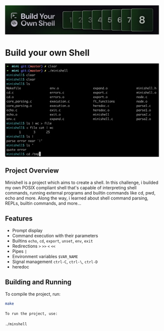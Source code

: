 ![shell](shell.gif "shell")

# Build your own Shell

![Minishell](minishell.png "Minishell")

## Project Overview

Minishell is a project which aims to create a shell. In this challenge, i builded my own POSIX compliant shell that's capable of interpreting shell commands, running external programs and builtin commands like cd, pwd, echo and more. Along the way, i learned about shell command parsing, REPLs, builtin commands, and more...



## Features

- Prompt display
- Command execution with their parameters
- Builtins `echo`, `cd`, `export`, `unset`, `env`, `exit`
- Redirections `>` `>>` `<` `<<`
- Pipes `|`
- Environment variables `$VAR_NAME`
- Signal management `ctrl-C`, `ctrl-\`, `ctrl-D`
- heredoc

## Building and Running

To compile the project, run:

```bash
make

To run the project, use:

./minshell
